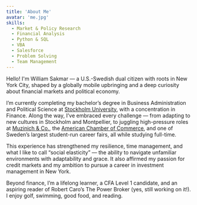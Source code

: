 ```yaml
---
title: 'About Me'
avatar: 'me.jpg'
skills:
  - Market & Policy Research
  - Financial Analysis
  - Python & SQL
  - VBA
  - Salesforce
  - Problem Solving
  - Team Management
---
```


Hello! I'm William Sakmar — a U.S.-Swedish dual citizen with roots in New York City, shaped by a globally mobile upbringing and a deep curiosity about financial markets and political economy.

I’m currently completing my bachelor’s degree in Business Administration and Political Science at [Stockholm University](https://www.su.se/stockholm-business-school/), with a concentration in Finance. Along the way, I’ve embraced every challenge — from adapting to new cultures in Stockholm and Montpellier, to juggling high-pressure roles at [Muzinich & Co.](https://www.muzinich.com), the [American Chamber of Commerce](https://www.amcham.se), and one of Sweden’s largest student-run career fairs, all while studying full-time.

This experience has strengthened my resilience, time management, and what I like to call “social elasticity” — the ability to navigate unfamiliar environments with adaptability and grace. It also affirmed my passion for credit markets and my ambition to pursue a career in investment management in New York.

Beyond finance, I’m a lifelong learner, a CFA Level 1 candidate, and an aspiring reader of Robert Caro’s The Power Broker (yes, still working on it!). I enjoy golf, swimming, good food, and reading.
